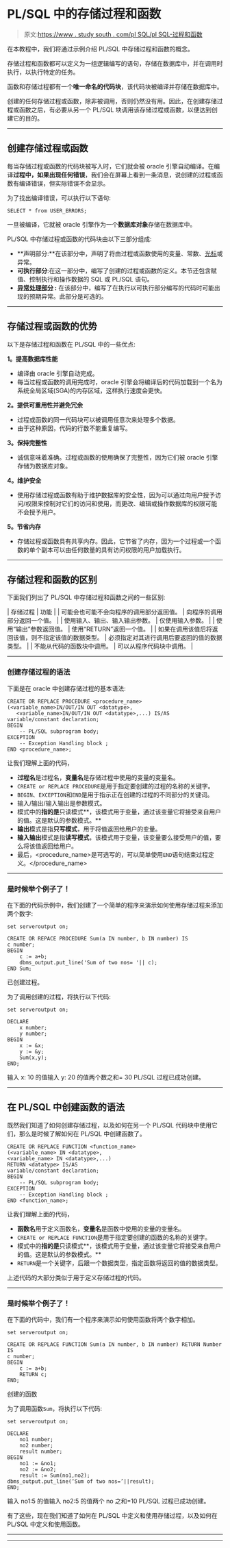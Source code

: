 # PL/SQL 中的存储过程和函数

> 原文:[https://www . study south . com/pl SQL/pl SQL-过程和函数](https://www.studytonight.com/plsql/plsql-procedure-and-function)

在本教程中，我们将通过示例介绍 PL/SQL 中存储过程和函数的概念。

存储过程和函数都可以定义为一组逻辑编写的语句，存储在数据库中，并在调用时执行，以执行特定的任务。

函数和存储过程都有一个**唯一命名的代码块**，该代码块被编译并存储在数据库中。

创建的任何存储过程或函数，除非被调用，否则仍然没有用。因此，在创建存储过程或函数之后，有必要从另一个 PL/SQL 块调用该存储过程或函数，以便达到创建它的目的。

* * *

## 创建存储过程或函数

每当存储过程或函数的代码块被写入时，它们就会被 oracle 引擎自动编译。在编译**过程中，如果出现任何错误**，我们会在屏幕上看到一条消息，说创建的过程或函数有编译错误，但实际错误不会显示。

为了找出编译错误，可以执行以下语句:

```
SELECT * from USER_ERRORS;
```

一旦被编译，它就被 oracle 引擎作为一个**数据库对象**存储在数据库中。

PL/SQL 中存储过程或函数的代码块由以下三部分组成:

*   **声明部分:**在该部分中，声明了将由过程或函数使用的变量、常数、[光标](plsql-cursor)或异常。
*   **可执行部分**:在这一部分中，编写了创建的过程或函数的定义。本节还包含赋值、控制执行和操作数据的 SQL 或 PL/SQL 语句。
*   **[异常处理部分](plsql-exception-handling) :** 在该部分中，编写了在执行以可执行部分编写的代码时可能出现的预期异常。此部分是可选的。

* * *

## 存储过程或函数的优势

以下是存储过程和函数在 PL/SQL 中的一些优点:

**1。提高数据库性能**

*   编译由 oracle 引擎自动完成。
*   每当过程或函数的调用完成时，oracle 引擎会将编译后的代码加载到一个名为系统全局区域(SGA)的内存区域，这样执行速度会更快。

**2。提供可重用性并避免冗余**

*   过程或函数的同一代码块可以被调用任意次来处理多个数据。
*   由于这种原因，代码的行数不能重复编写。

**3。保持完整性**

*   诚信意味着准确。过程或函数的使用确保了完整性，因为它们被 oracle 引擎存储为数据库对象。

**4。维护安全**

*   使用存储过程或函数有助于维护数据库的安全性，因为可以通过向用户授予访问/权限来控制对它们的访问和使用，而更改、编辑或操作数据库的权限可能不会授予用户。

**5。节省内存**

*   存储过程或函数具有共享内存。因此，它节省了内存，因为一个过程或一个函数的单个副本可以由任何数量的具有访问权限的用户加载执行。

* * *

## 存储过程和函数的区别

下面我们列出了 PL/SQL 中存储过程和函数之间的一些区别:

| 存储过程 | 功能 |
| 可能会也可能不会向程序的调用部分返回值。 | 向程序的调用部分返回一个值。 |
| 使用输入、输出、输入输出参数。 | 仅使用输入参数。 |
| 使用“输出”参数返回值。 | 使用“RETURN”返回一个值。 |
| 如果在调用该值后将返回该值，则不指定该值的数据类型。 | 必须指定对其进行调用后要返回的值的数据类型。 |
| 不能从代码的函数块中调用。 | 可以从程序代码块中调用。 |

* * *

### 创建存储过程的语法

下面是在 oracle 中创建存储过程的基本语法:

```
CREATE OR REPLACE PROCEDURE <procedure_name> 
(<variable_name>IN/OUT/IN OUT <datatype>,
   <variable_name>IN/OUT/IN OUT <datatype>,...) IS/AS
variable/constant declaration;
BEGIN
	-- PL/SQL subprogram body;
EXCEPTION
	-- Exception Handling block ;
END <procedure_name>; 
```

让我们理解上面的代码，

*   **过程名**是过程名，**变量名**是存储过程中使用的变量的变量名。
*   `CREATE or REPLACE PROCEDURE`是用于指定要创建的过程的名称的关键字。
*   `BEGIN`、`EXCEPTION`和`END`是用于指示正在创建的过程的不同部分的关键词。
*   输入/输出/输入输出是参数模式。
*   模式中的**指的是**只读模式**，该模式用于变量，通过该变量它将接受来自用户的值。这是默认的参数模式。**
*   **输出**模式是指**只写模式**，用于将值返回给用户的变量。
*   **输入输出**模式是指**读写模式**，该模式用于变量，该变量要么接受用户的值，要么将该值返回给用户。
*   最后，<procedure_name>是可选写的，可以简单使用`END`语句结束过程定义。</procedure_name>

* * *

### 是时候举个例子了！

在下面的代码示例中，我们创建了一个简单的程序来演示如何使用存储过程来添加两个数字:

```
set serveroutput on;

CREATE OR REPACE PROCEDURE Sum(a IN number, b IN number) IS
c number; 
BEGIN
	c := a+b;
	dbms_output.put_line('Sum of two nos= '|| c);
END Sum;

```

已创建过程。

为了调用创建的过程，将执行以下代码:

```
set serveroutput on;

DECLARE
	x number;
	y number;
BEGIN
	x := &x;
	y := &y;
	Sum(x,y);
END;
```

输入 x: 10 的值输入 y: 20 的值两个数之和= 30 PL/SQL 过程已成功创建。

* * *

## 在 PL/SQL 中创建函数的语法

既然我们知道了如何创建存储过程，以及如何在另一个 PL/SQL 代码块中使用它们，那么是时候了解如何在 PL/SQL 中创建函数了。

```
CREATE OR REPLACE FUNCTION <function_name>
(<variable_name> IN <datatype>,
<variable_name> IN <datatype>,...)
RETURN <datatype> IS/AS
variable/constant declaration;
BEGIN
	-- PL/SQL subprogram body;
EXCEPTION
	-- Exception Handling block ;
END <function_name>; 
```

让我们理解上面的代码，

*   **函数名**用于定义函数名，**变量名**是函数中使用的变量的变量名。
*   `CREATE or REPLACE FUNCTION`是用于指定要创建的函数的名称的关键字。
*   模式中的**指的是**只读模式**，该模式用于变量，通过该变量它将接受来自用户的值。这是默认的参数模式。**
*   `RETURN`是一个关键字，后跟一个数据类型，指定函数将返回的值的数据类型。

上述代码的大部分类似于用于定义存储过程的代码。

* * *

### 是时候举个例子了！

在下面的代码中，我们有一个程序来演示如何使用函数将两个数字相加。

```
set serveroutput on;

CREATE OR REPLACE FUNCTION Sum(a IN number, b IN number) RETURN Number IS
c number;
BEGIN
	c := a+b;
	RETURN c;
END; 
```

创建的函数

为了调用函数`Sum`，将执行以下代码:

```
set serveroutput on;

DECLARE
	no1 number;
	no2 number;
	result number;
BEGIN
	no1 := &no1;
	no2 := &no2;
	result := Sum(no1,no2);
dbms_output.put_line(‘Sum of two nos=’||result);
END;
```

输入 no1:5 的值输入 no2:5 的值两个 no 之和=10 PL/SQL 过程已成功创建。

有了这些，现在我们知道了如何在 PL/SQL 中定义和使用存储过程，以及如何在 PL/SQL 中定义和使用函数。

* * *

* * *